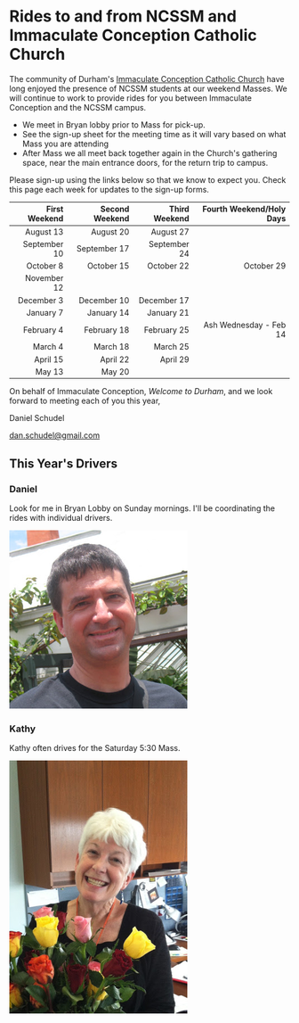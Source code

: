# Rides to and from NCSSM and Immaculate Conception Catholic Church

The community of Durham's [Immaculate Conception Catholic Church](http://icdurham.org/) have long enjoyed the 
presence of NCSSM students at our weekend Masses. We will continue to work to provide rides for you between
Immaculate Conception and the NCSSM campus.

* We meet in Bryan lobby prior to Mass for pick-up.
* See the sign-up sheet for the meeting time as it will vary based on what Mass you are attending
* After Mass we all meet back together again in the Church's gathering space, near the main entrance doors, for the return trip to campus.

Please sign-up using the links below so that we know to expect you. Check this page each week for updates to the sign-up forms.

|First Weekend    |Second Weekend   |Third Weekend    |Fourth Weekend/Holy Days   |
|----------------:|----------------:|----------------:|--------------------------:|
|August 13        |August 20        |August 27        |                           |
|September 10     |September 17     |September 24     |                           |
|October    8     |October   15     |October   22     |October 29                 |
|November  12     |                 |                 |                           |
|December   3     |December  10     |December 17      |                           |
|January    7     |January   14     |January   21     |                           |
|February   4     |February  18     |February  25     |Ash Wednesday - Feb 14     |
|March      4     |March     18     |March     25     |                           |
|April     15     |April     22     |April     29     |                           |
|May       13     |May       20     |                 |                           |


On behalf of Immaculate Conception, *Welcome to Durham*, and we look forward to meeting each of you this year,

Daniel Schudel

[dan.schudel@gmail.com](mailto:dan.schudel@gmail.com)

## This Year's Drivers

### Daniel

Look for me in Bryan Lobby on Sunday mornings. I'll be coordinating the rides with individual drivers.

![Daniel](Images/daniel.jpg "Daniel")

### Kathy

Kathy often drives for the Saturday 5:30 Mass.

![Kathy](Images/kathy.jpg "Kathy")
